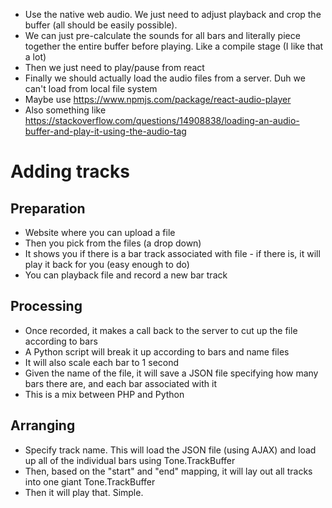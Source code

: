 * Use the native web audio. We just need to adjust playback and crop the buffer (all should be easily possible).
* We can just pre-calculate the sounds for all bars and literally piece together the entire buffer before playing. Like a compile stage (I like that a lot)
* Then we just need to play/pause from react
* Finally we should actually load the audio files from a server. Duh we can't load from local file system
* Maybe use https://www.npmjs.com/package/react-audio-player
* Also something like https://stackoverflow.com/questions/14908838/loading-an-audio-buffer-and-play-it-using-the-audio-tag


# Adding tracks
## Preparation
* Website where you can upload a file
* Then you pick from the files (a drop down)
* It shows you if there is a bar track associated with file - if there is, it will play it back for you (easy enough to do)
* You can playback file and record a new bar track

## Processing
* Once recorded, it makes a call back to the server to cut up the file according to bars
* A Python script will break it up according to bars and name files
* It will also scale each bar to 1 second
* Given the name of the file, it will save a JSON file specifying how many bars there are, and each bar associated with it
* This is a mix between PHP and Python

## Arranging
* Specify track name. This will load the JSON file (using AJAX) and load up all of the individual bars using Tone.TrackBuffer
* Then, based on the "start" and "end" mapping, it will lay out all tracks into one giant Tone.TrackBuffer
* Then it will play that. Simple.
